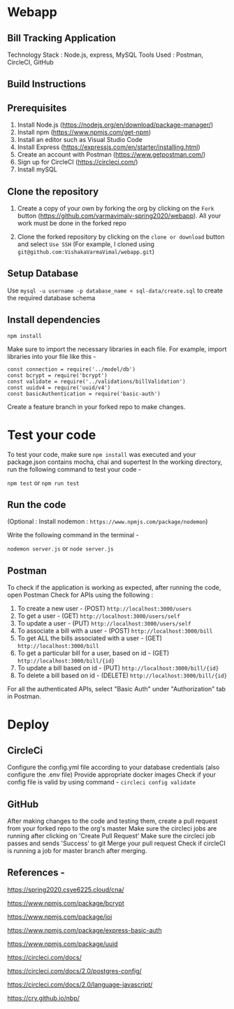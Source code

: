 # Webapp

## Bill Tracking Application 

Technology Stack : Node.js, express, MySQL
Tools Used :  Postman, CircleCI, GitHub

## Build Instructions 

## Prerequisites 

1. Install Node.js (https://nodejs.org/en/download/package-manager/)
2. Install npm (https://www.npmjs.com/get-npm)
3. Install an editor such as Visual Studio Code
4. Install Express (https://expressjs.com/en/starter/installing.html)
5. Create an account with Postman (https://www.getpostman.com/)
6. Sign up for CircleCI (https://circleci.com/)
7. Install mySQL

## Clone the repository 

1. Create a copy of your own by forking the org by clicking on the `Fork` button
   (https://github.com/varmavimalv-spring2020/webapp). All your work must be done in the forked repo

2. Clone the forked repository by clicking on the `clone or download` button and select `Use SSH`
   (For example, I cloned using `git@github.com:VishakaVarmaVimal/webapp.git`)

## Setup Database 

Use `mysql -u username -p database_name < sql-data/create.sql` to create the required database schema

## Install dependencies 

`npm install`

Make sure to import the necessary libraries in each file. For example, import libraries into your file like this -

```
const connection = require('../model/db')
const bcrypt = require('bcrypt')
const validate = require('../validations/billValidation')
const uuidv4 = require('uuid/v4')
const basicAuthentication = require('basic-auth')
```

Create a feature branch in your forked repo to make changes. 

# Test your code

To test your code, make sure `npm install` was executed and your package.json contains mocha, chai and supertest
In the working directory, run the following command to test your code -

`npm test` or `npm run test`

## Run the code 

(Optional : Install nodemon : `https://www.npmjs.com/package/nodemon`)

Write the following command in the terminal -

`nodemon server.js` or `node server.js` 

## Postman

To check if the application is working as expected, after running the code, open Postman
Check for APIs using the following :
1. To create a new user - (POST)
`http://localhost:3000/users`
2. To get a user - (GET)
`http://localhost:3000/users/self`
3. To update a user - (PUT)
`http://localhost:3000/users/self`
4. To associate a bill with a user - (POST)
`http://localhost:3000/bill`
5. To get ALL the bills associated with a user - (GET)
`http://localhost:3000/bill`
6. To get a particular bill for a user, based on id - (GET)
`http://localhost:3000/bill/{id}`
7. To update a bill based on id - (PUT)
`http://localhost:3000/bill/{id}`
8. To delete a bill based on id - (DELETE)
`http://localhost:3000/bill/{id}`

For all the authenticated APIs, select "Basic Auth" under "Authorization" tab in Postman.

# Deploy

## CircleCi

Configure the config.yml file according to your database credentials (also configure the .env file)
Provide appropriate docker images
Check if your config file is valid by using command -
`circleci config validate`

## GitHub

After making changes to the code and testing them,
create a pull request from your forked repo to the org's master
Make sure the circleci jobs are running after clicking on 'Create Pull Request'
Make sure the circleci job passes and sends 'Success' to git
Merge your pull request
Check if circleCI is running a job for master branch after merging.

## References -

https://spring2020.csye6225.cloud/cna/

https://www.npmjs.com/package/bcrypt

https://www.npmjs.com/package/joi

https://www.npmjs.com/package/express-basic-auth

https://www.npmjs.com/package/uuid

https://circleci.com/docs/

https://circleci.com/docs/2.0/postgres-config/

https://circleci.com/docs/2.0/language-javascript/

https://cry.github.io/nbp/
